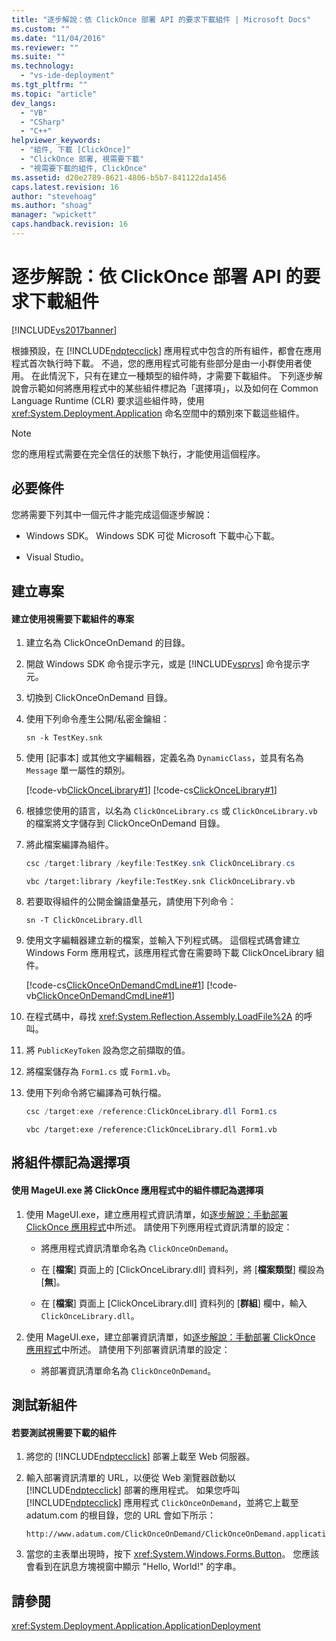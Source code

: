 ```yaml
---
title: "逐步解說：依 ClickOnce 部署 API 的要求下載組件 | Microsoft Docs"
ms.custom: ""
ms.date: "11/04/2016"
ms.reviewer: ""
ms.suite: ""
ms.technology: 
  - "vs-ide-deployment"
ms.tgt_pltfrm: ""
ms.topic: "article"
dev_langs: 
  - "VB"
  - "CSharp"
  - "C++"
helpviewer_keywords: 
  - "組件, 下載 [ClickOnce]"
  - "ClickOnce 部署, 視需要下載"
  - "視需要下載的組件, ClickOnce"
ms.assetid: d20e2789-8621-4806-b5b7-841122da1456
caps.latest.revision: 16
author: "stevehoag"
ms.author: "shoag"
manager: "wpickett"
caps.handback.revision: 16
---
```

# 逐步解說：依 ClickOnce 部署 API 的要求下載組件
[!INCLUDE[vs2017banner](../code-quality/includes/vs2017banner.md)]

根據預設，在 [!INCLUDE[ndptecclick](../deployment/includes/ndptecclick_md.md)] 應用程式中包含的所有組件，都會在應用程式首次執行時下載。  不過，您的應用程式可能有些部分是由一小群使用者使用。  在此情況下，只有在建立一種類型的組件時，才需要下載組件。  下列逐步解說會示範如何將應用程式中的某些組件標記為「選擇項」，以及如何在 Common Language Runtime \(CLR\) 要求這些組件時，使用 <xref:System.Deployment.Application> 命名空間中的類別來下載這些組件。  
  
> [!NOTE]
>  您的應用程式需要在完全信任的狀態下執行，才能使用這個程序。  
  
## 必要條件  
 您將需要下列其中一個元件才能完成這個逐步解說：  
  
-   Windows SDK。  Windows SDK 可從 Microsoft 下載中心下載。  
  
-   Visual Studio。  
  
## 建立專案  
  
#### 建立使用視需要下載組件的專案  
  
1.  建立名為 ClickOnceOnDemand 的目錄。  
  
2.  開啟 Windows SDK 命令提示字元，或是 [!INCLUDE[vsprvs](../code-quality/includes/vsprvs_md.md)] 命令提示字元。  
  
3.  切換到 ClickOnceOnDemand 目錄。  
  
4.  使用下列命令產生公開\/私密金鑰組：  
  
    ```  
    sn -k TestKey.snk  
    ```  
  
5.  使用 \[記事本\] 或其他文字編輯器，定義名為 `DynamicClass`，並具有名為 `Message` 單一屬性的類別。  
  
     [!code-vb[ClickOnceLibrary#1](../deployment/codesnippet/VisualBasic/walkthrough-downloading-assemblies-on-demand-with-the-clickonce-deployment-api_1.vb)]
     [!code-cs[ClickOnceLibrary#1](../deployment/codesnippet/CSharp/walkthrough-downloading-assemblies-on-demand-with-the-clickonce-deployment-api_1.cs)]  
  
6.  根據您使用的語言，以名為 `ClickOnceLibrary.cs` 或 `ClickOnceLibrary.vb` 的檔案將文字儲存到 ClickOnceOnDemand 目錄。  
  
7.  將此檔案編譯為組件。  
  
    ```c#  
    csc /target:library /keyfile:TestKey.snk ClickOnceLibrary.cs  
    ```  
  
    ```vb#  
    vbc /target:library /keyfile:TestKey.snk ClickOnceLibrary.vb  
    ```  
  
8.  若要取得組件的公開金鑰語彙基元，請使用下列命令：  
  
    ```  
    sn -T ClickOnceLibrary.dll  
    ```  
  
9. 使用文字編輯器建立新的檔案，並輸入下列程式碼。  這個程式碼會建立 Windows Form 應用程式，該應用程式會在需要時下載 ClickOnceLibrary 組件。  
  
     [!code-cs[ClickOnceOnDemandCmdLine#1](../deployment/codesnippet/CSharp/walkthrough-downloading-assemblies-on-demand-with-the-clickonce-deployment-api_2.cs)]
     [!code-vb[ClickOnceOnDemandCmdLine#1](../deployment/codesnippet/VisualBasic/walkthrough-downloading-assemblies-on-demand-with-the-clickonce-deployment-api_2.vb)]  
  
10. 在程式碼中，尋找 <xref:System.Reflection.Assembly.LoadFile%2A> 的呼叫。  
  
11. 將 `PublicKeyToken` 設為您之前擷取的值。  
  
12. 將檔案儲存為 `Form1.cs` 或 `Form1.vb`。  
  
13. 使用下列命令將它編譯為可執行檔。  
  
    ```c#  
    csc /target:exe /reference:ClickOnceLibrary.dll Form1.cs  
    ```  
  
    ```vb#  
    vbc /target:exe /reference:ClickOnceLibrary.dll Form1.vb  
    ```  
  
## 將組件標記為選擇項  
  
#### 使用 MageUI.exe 將 ClickOnce 應用程式中的組件標記為選擇項  
  
1.  使用 MageUI.exe，建立應用程式資訊清單，如[逐步解說：手動部署 ClickOnce 應用程式](../deployment/walkthrough-manually-deploying-a-clickonce-application.md)中所述。  請使用下列應用程式資訊清單的設定：  
  
    -   將應用程式資訊清單命名為 `ClickOnceOnDemand`。  
  
    -   在 \[**檔案**\] 頁面上的 \[ClickOnceLibrary.dll\] 資料列，將 \[**檔案類型**\] 欄設為 \[**無**\]。  
  
    -   在 \[**檔案**\] 頁面上 \[ClickOnceLibrary.dll\] 資料列的 \[**群組**\] 欄中，輸入 `ClickOnceLibrary.dll`。  
  
2.  使用 MageUI.exe，建立部署資訊清單，如[逐步解說：手動部署 ClickOnce 應用程式](../deployment/walkthrough-manually-deploying-a-clickonce-application.md)中所述。  請使用下列部署資訊清單的設定：  
  
    -   將部署資訊清單命名為 `ClickOnceOnDemand`。  
  
## 測試新組件  
  
#### 若要測試視需要下載的組件  
  
1.  將您的 [!INCLUDE[ndptecclick](../deployment/includes/ndptecclick_md.md)] 部署上載至 Web 伺服器。  
  
2.  輸入部署資訊清單的 URL，以便從 Web 瀏覽器啟動以 [!INCLUDE[ndptecclick](../deployment/includes/ndptecclick_md.md)] 部署的應用程式。  如果您呼叫 [!INCLUDE[ndptecclick](../deployment/includes/ndptecclick_md.md)] 應用程式 `ClickOnceOnDemand`，並將它上載至 adatum.com 的根目錄，您的 URL 會如下所示：  
  
    ```  
    http://www.adatum.com/ClickOnceOnDemand/ClickOnceOnDemand.application  
    ```  
  
3.  當您的主表單出現時，按下 <xref:System.Windows.Forms.Button>。  您應該會看到在訊息方塊視窗中顯示 "Hello, World\!" 的字串。  
  
## 請參閱  
 <xref:System.Deployment.Application.ApplicationDeployment>